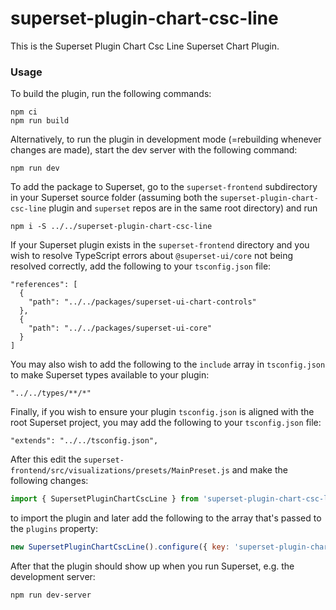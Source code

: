 # superset-plugin-chart-csc-line

This is the Superset Plugin Chart Csc Line Superset Chart Plugin.

### Usage

To build the plugin, run the following commands:

```
npm ci
npm run build
```

Alternatively, to run the plugin in development mode (=rebuilding whenever changes are made), start the dev server with the following command:

```
npm run dev
```

To add the package to Superset, go to the `superset-frontend` subdirectory in your Superset source folder (assuming both the `superset-plugin-chart-csc-line` plugin and `superset` repos are in the same root directory) and run
```
npm i -S ../../superset-plugin-chart-csc-line
```

If your Superset plugin exists in the `superset-frontend` directory and you wish to resolve TypeScript errors about `@superset-ui/core` not being resolved correctly, add the following to your `tsconfig.json` file:

```
"references": [
  {
    "path": "../../packages/superset-ui-chart-controls"
  },
  {
    "path": "../../packages/superset-ui-core"
  }
]
```

You may also wish to add the following to the `include` array in `tsconfig.json` to make Superset types available to your plugin:

```
"../../types/**/*"
```

Finally, if you wish to ensure your plugin `tsconfig.json` is aligned with the root Superset project, you may add the following to your `tsconfig.json` file:

```
"extends": "../../tsconfig.json",
```

After this edit the `superset-frontend/src/visualizations/presets/MainPreset.js` and make the following changes:

```js
import { SupersetPluginChartCscLine } from 'superset-plugin-chart-csc-line';
```

to import the plugin and later add the following to the array that's passed to the `plugins` property:
```js
new SupersetPluginChartCscLine().configure({ key: 'superset-plugin-chart-csc-line' }),
```

After that the plugin should show up when you run Superset, e.g. the development server:

```
npm run dev-server
```
